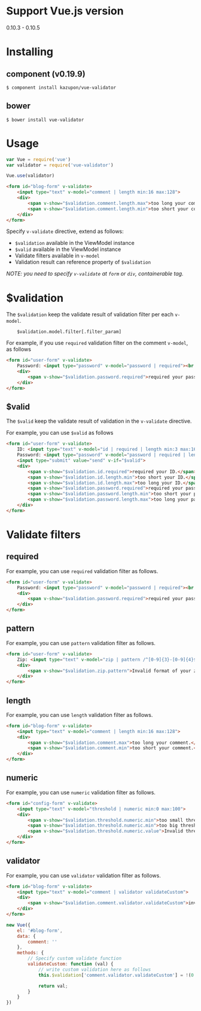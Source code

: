 # Support Vue.js version

0.10.3 - 0.10.5


# Installing

## component (v0.19.9)

```shell
$ component install kazupon/vue-validator
```

## bower

```shell
$ bower install vue-validator
```


# Usage

```js
var Vue = require('vue')
var validator = require('vue-validator')

Vue.use(validator)
```

```html
<form id="blog-form" v-validate>
    <input type="text" v-model="comment | length min:16 max:128">
    <div>
        <span v-show="$validation.comment.length.max">too long your comment.</span>
        <span v-show="$validation.comment.length.min">too short your comment.</span>
    </div>
</form>
```

Specify `v-validate` directive, extend as follows:

- `$validation` available in the ViewModel instance
- `$valid` available in the ViewModel instance
- Validate filters available in `v-model`
- Validation result can reference property of `$validation`

*NOTE:
you need to specify `v-validate` at `form` or `div`, containerable tag.*


# $validation
The `$validation` keep the validate result of validation filter per each `v-model`.

```
    $validation.model.filter[.filter_param]
```


For example, if you use `required` validation filter on the comment `v-model`, as follows

```html
<form id="user-form" v-validate>
    Password: <input type="password" v-model="password | required"><br />
    <div>
        <span v-show="$validation.password.required">required your password.</span>
    </div>
</form>
```


## $valid
The `$valid` keep the validate result of validation in the `v-validate` directive.

For example, you can use `$valid` as follows

```html
<form id="user-form" v-validate>
    ID: <input type="text" v-model="id | required | length min:3 max:16"><br />
    Password: <input type="password" v-model="password | required | length min:8 max:16"><br />
    <input type="submit" value="send" v-if="$valid">
    <div>
        <span v-show="$validation.id.required">required your ID.</span>
        <span v-show="$validation.id.length.min">too short your ID.</span>
        <span v-show="$validation.id.length.max">too long your ID.</span>
        <span v-show="$validation.password.required">required your password.</span>
        <span v-show="$validation.password.length.min">too short your password.</span>
        <span v-show="$validation.password.length.max">too long your password.</span>
    </div>
</form>
```


# Validate filters

## required

For example, you can use `required` validation filter as follows.

```html
<form id="user-form" v-validate>
    Password: <input type="password" v-model="password | required"><br />
    <div>
        <span v-show="$validation.password.required">required your password.</span>
    </div>
</form>
```

## pattern

For example, you can use `pattern` validation filter as follows.

```html
<form id="user-form" v-validate>
    Zip: <input type="text" v-model="zip | pattern /^[0-9]{3}-[0-9]{4}$/"><br />
    <div>
        <span v-show="$validation.zip.pattern">Invalid format of your zip code.</span>
    </div>
</form>
```

## length

For example, you can use `length` validation filter as follows.

```html
<form id="blog-form" v-validate>
    <input type="text" v-model="comment | length min:16 max:128">
    <div>
        <span v-show="$validation.comment.max">too long your comment.</span>
        <span v-show="$validation.comment.min">too short your comment.</span>
    </div>
</form>
```

## numeric

For example, you can use `numeric` validation filter as follows.

```html
<form id="config-form" v-validate>
    <input type="text" v-model="threshold | numeric min:0 max:100">
    <div>
        <span v-show="$validation.threshold.numeric.min">too small threshold.</span>
        <span v-show="$validation.threshold.numeric.min">too big threshold.</span>
        <span v-show="$validation.threshold.numeric.value">Invalid threshold value.</span>
    </div>
</form>
```

## validator

For example, you can use `validator` validation filter as follows.

```html
<form id="blog-form" v-validate>
    <input type="text" v-model="comment | validator validateCustom">
    <div>
        <span v-show="$validation.comment.validator.validateCustom">invalid custom</span>
    </div>
</form>
```

```js
new Vue({
    el: '#blog-form',
    data: {
        comment: ''
    },
    methods: {
        // Specify custom validate function
        validateCustom: function (val) {
            // write custom validation here as follows
            this.$validation['comment.validator.validateCustom'] = !(0 < val.length & val.length < 3)

            return val;
        }
    }
})
```